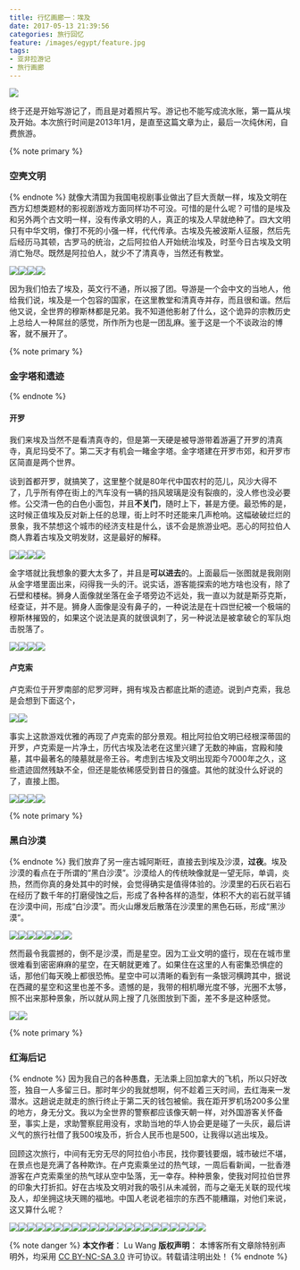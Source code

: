 ```yaml
---
title: 行忆画廊一：埃及
date: 2017-05-13 21:39:56
categories: 旅行回忆
feature: /images/egypt/feature.jpg
tags:
- 亚非拉游记
- 旅行画廊
---
```

<img src="/images/egypt/feature.jpg" class="img-1f" />

终于还是开始写游记了，而且是对着照片写。游记也不能写成流水账，第一篇从埃及开始。本次旅行时间是2013年1月，是直至这篇文章为止，最后一次纯休闲，自费旅游。

<!-- more -->
{% note primary %}
### 空壳文明
{% endnote %}
就像大清国为我国电视剧事业做出了巨大贡献一样，埃及文明在西方幻想类题材的影视剧游戏方面同样功不可没。可惜的是什么呢？可惜的是埃及和另外两个古文明一样，没有传承文明的人，真正的埃及人早就绝种了。四大文明只有中华文明，像打不死的小强一样，代代传承。古埃及先被波斯人征服，然后先后经历马其顿，古罗马的统治，之后阿拉伯人开始统治埃及，时至今日古埃及文明消亡殆尽。既然是阿拉伯人，就少不了清真寺，当然还有教堂。

<img src="/images/egypt/IMG_1505.jpg" class="img-h" /><img src="/images/egypt/IMG_1509.jpg" class="img-h" /><img src="/images/egypt/IMG_1519.jpg" class="img-h" /><img src="/images/egypt/IMG_1523.jpg" class="img-h" />

因为我们怕去了埃及，英文行不通，所以报了团。导游是一个会中文的当地人，他给我们说，埃及是一个包容的国家，在这里教堂和清真寺并存，而且很和谐。然后他又说，全世界的穆斯林都是兄弟。我不知道他影射了什么，这个诡异的宗教历史上总给人一种屌丝的感觉，所作所为也是一团乱麻。鉴于这是一个不谈政治的博客，就不展开了。

{% note primary %}
### 金字塔和遗迹
{% endnote %}
#### 开罗
我们来埃及当然不是看清真寺的，但是第一天硬是被导游带着游遍了开罗的清真寺，真尼玛受不了。第二天才有机会一睹金字塔。金字塔建在开罗市郊，和开罗市区简直是两个世界。

谈到首都开罗，就搞笑了，这里整个就是80年代中国农村的范儿，风沙大得不了，几乎所有停在街上的汽车没有一辆的挡风玻璃是没有裂痕的，没人修也没必要修。公交清一色的白色小面包，并且**不关门**，随时上下，甚是方便。最恐怖的是，这时候正值埃及反对新上任的总理，街上时不时还能来几声枪响。这幅破破烂烂的景象，我不禁想这个城市的经济支柱是什么，该不会是旅游业吧。恶心的阿拉伯人商人靠着古埃及文明发财，这是最好的解释。

<img src="/images/egypt/IMG_1247.jpg" class="img-h" /><img src="/images/egypt/IMG_0391.jpg" class="img-h" /><img src="/images/egypt/IMG_0392.jpg" class="img-h" /><img src="/images/egypt/IMG_0330.jpg" class="img-h" />

金字塔就比我想象的要大太多了，并且是**可以进去**的。上面最后一张图就是我刚刚从金字塔里面出来，闷得我一头的汗。说实话，游客能探索的地方啥也没有，除了石壁和楼梯。狮身人面像就坐落在金子塔旁边不远处，我一直以为就是斯芬克斯，经查证，并不是。狮身人面像是没有鼻子的，一种说法是在十四世纪被一个极端的穆斯林摧毁的，如果这个说法是真的就很讽刺了，另一种说法是被拿破仑的军队炮击脱落了。

<img src="/images/egypt/IMG_1273.jpg" class="img-h" /><img src="/images/egypt/IMG_1263.jpg" class="img-h" /><img src="/images/egypt/IMG_1260.jpg" class="img-h" /><img src="/images/egypt/IMG_1259.jpg" class="img-h" />


#### 卢克索
卢克索位于开罗南部的尼罗河畔，拥有埃及古都底比斯的遗迹。说到卢克索，我总是会想到下面这个，

<img src="/images/egypt/l2.jpg" class="img-h" /><img src="/images/egypt/l1.jpg" class="img-h" />

事实上这款游戏优雅的再现了卢克索的部分景观。相比阿拉伯文明已经根深蒂固的开罗，卢克索是一片净土，历代古埃及法老在这里兴建了无数的神庙，宫殿和陵墓，其中最著名的陵墓就是帝王谷。考虑到古埃及文明出现距今7000年之久，这些遗迹固然残缺不全，但还是能依稀感受到昔日的强盛。其他的就没什么好说的了，直接上图。

<img src="/images/egypt/IMG_0854.jpg" class="img-h" /><img src="/images/egypt/IMG_0539.jpg" class="img-h" /><img src="/images/egypt/IMG_0903.jpg" class="img-h" /><img src="/images/egypt/IMG_0959.jpg" class="img-h" />

{% note primary %}
### 黑白沙漠
{% endnote %}
我们放弃了另一座古城阿斯旺，直接去到埃及沙漠，**过夜**。埃及沙漠的看点在于所谓的“黑白沙漠”。沙漠给人的传统映像就是一望无际，单调，炎热，然而你真的身处其中的时候，会觉得确实是值得体验的。沙漠里的石灰石岩石在经历了数千年的打磨侵蚀之后，形成了各种各样的造型，体积不大的岩石就平铺在沙漠中间，形成“白沙漠”。而火山爆发后散落在沙漠里的黑色石砾，形成“黑沙漠”。

<img src="/images/egypt/IMG_1134.jpg" class="img-h" /><img src="/images/egypt/IMG_1137.jpg" class="img-h" /><img src="/images/egypt/IMG_1103.jpg" class="img-h" /><img src="/images/egypt/IMG_1228.jpg" class="img-h" /><img src="/images/egypt/IMG_1142.jpg" class="img-h" /><img src="/images/egypt/IMG_1080.jpg" class="img-h" /><img src="/images/egypt/IMG_1093.jpg" class="img-h" />

然而最令我震撼的，倒不是沙漠，而是星空。因为工业文明的盛行，现在在城市里很难看到密密麻麻的星空，在天朝就更难了。如果住在这里的人有密集恐惧症的话，那他们每天晚上都很恐怖。星空中可以清晰的看到有一条银河横跨其中，据说在西藏的星空和这里也差不多。遗憾的是，我带的相机曝光度不够，光圈不太够，照不出来那种景象，所以就从网上搜了几张图放到下面，差不多是这种感觉。


<img src="/images/egypt/galaxy.jpg" class="img-h" /><img src="/images/egypt/galaxy2.jpg" class="img-h" />


{% note primary %}
### 红海后记
{% endnote %}
因为我自己的各种愚蠢，无法乘上回加拿大的飞机，所以只好改签，独自一人多留三日。那时年少的我就想啊，何不趁着三天时间，去红海来一发潜水。这趟说走就走的旅行终止于第二天的钱包被偷。我在距开罗机场200多公里的地方，身无分文。我以为全世界的警察都应该像天朝一样，对外国游客关怀备至，事实上是，求助警察屁用没有，求助当地的华人协会更是碰了一头灰，最后讲义气的旅行社借了我500埃及币，折合人民币也是500，让我得以逃出埃及。

回顾这次旅行，中间有无穷无尽的阿拉伯小市民，找你要钱要烟，城市破烂不堪，在景点也是充满了各种欺诈。在卢克索乘坐过的热气球，一周后看新闻，一批香港游客在卢克索乘坐的热气球从空中坠落，无一幸存。种种景象，使我对阿拉伯世界的印象大打折扣。好在古埃及文明对我的吸引从未减弱，而与之毫无关联的现代埃及人，却坐拥这块天赐的福地。中国人老说老祖宗的东西不能糟蹋，对他们来说，这又算什么呢？

<div class="newspaper"><img src="/images/egypt/IMG_0056.jpg" class="img-n" /><img src="/images/egypt/IMG_0201.jpg" class="img-n" /><img src="/images/egypt/IMG_0527.jpg" class="img-n" /><img src="/images/egypt/IMG_0608.jpg" class="img-n" /><img src="/images/egypt/IMG_0613.jpg" class="img-n" /><img src="/images/egypt/IMG_0835.jpg" class="img-n" /><img src="/images/egypt/IMG_1129.jpg" class="img-n" /><img src="/images/egypt/IMG_1299.jpg" class="img-n" /><img src="/images/egypt/IMG_1310.jpg" class="img-n" /><img src="/images/egypt/IMG_1352.jpg" class="img-n" /><img src="/images/egypt/IMG_1070.jpg" class="img-n" /><img src="/images/egypt/IMG_1177.jpg" class="img-n" /><img src="/images/egypt/IMG_1146.jpg" class="img-n" /><img src="/images/egypt/IMG_1342.jpg" class="img-n" /><img src="/images/egypt/IMG_1336.jpg" class="img-n" /><img src="/images/egypt/IMG_0532.jpg" class="img-n" /><img src="/images/egypt/IMG_1318.jpg" class="img-n" /><img src="/images/egypt/IMG_0917.jpg" class="img-n" /><img src="/images/egypt/IMG_0493.jpg" class="img-n" /><img src="/images/egypt/IMG_0360.jpg" class="img-n" /><img src="/images/egypt/IMG_0987.jpg" class="img-n" /><img src="/images/egypt/IMG_1214.jpg" class="img-n" /></div>

{% note danger %} 
**本文作者**： Lu Wang
**版权声明**： 本博客所有文章除特别声明外，均采用 [CC BY-NC-SA 3.0](https://creativecommons.org/licenses/by-nc-sa/3.0/cn/) 许可协议。转载请注明出处！
{% endnote %}
